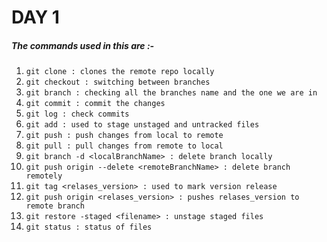 # DAY 1

##### The commands used in this are :-
1. `git clone : clones the remote repo locally`
2. `git checkout : switching between branches`
3. `git branch : checking all the branches name and the one we are in`
4. `git commit : commit the changes`
5. `git log : check commits`
6. `git add : used to stage unstaged and untracked files`
7. `git push : push changes from local to remote`
8. `git pull : pull changes from remote to local`
9. `git branch -d <localBranchName> : delete branch locally`
10. `git push origin --delete <remoteBranchName> : delete branch remotely`
11. `git tag <relases_version> : used to mark version release`
12. `git push origin <relases_version> : pushes relases_version to remote branch`
13. `git restore -staged <filename> : unstage staged files `
14. `git status : status of files`
